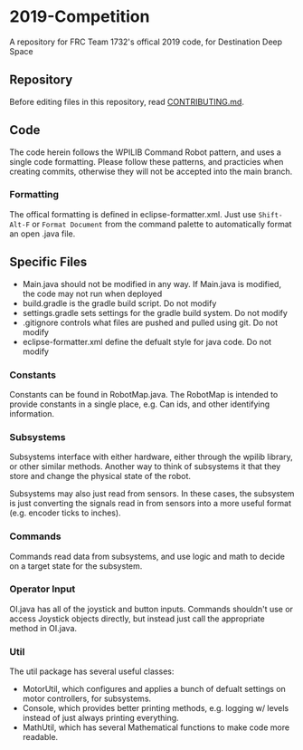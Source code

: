 # 2019-Competition

A repository for FRC Team 1732's offical 2019 code, for Destination Deep Space

## Repository

Before editing files in this repository, read [CONTRIBUTING.md](CONTRIBUTING.md).

## Code

The code herein follows the WPILIB Command Robot pattern, and uses a single code formatting. Please follow these patterns, and practicies when creating commits, otherwise they will not be accepted into the main branch.

### Formatting

The offical formatting is defined in eclipse-formatter.xml. Just use `Shift-Alt-F` or `Format Document` from the command palette to automatically format an open .java file.

## Specific Files

* Main.java should not be modified in any way. If Main.java is modified, the code may not run when deployed
* build.gradle is the gradle build script. Do not modify
* settings.gradle sets settings for the gradle build system. Do not modify
* .gitignore controls what files are pushed and pulled using git. Do not modify
* eclipse-formatter.xml define the defualt style for java code. Do not modify

### Constants

Constants can be found in RobotMap.java. The RobotMap is intended to provide constants in a single place, e.g. Can ids, and other identifying information.

### Subsystems

Subsystems interface with either hardware, either through the wpilib library, or other similar methods. Another way to think of subsystems it that they store and change the physical state of the robot.

Subsystems may also just read from sensors. In these cases, the subsystem is just converting the signals read in from sensors into a more useful format (e.g. encoder ticks to inches).

### Commands

Commands read data from subsystems, and use logic and math to decide on a target state for the subsystem. 

### Operator Input

OI.java has all of the joystick and button inputs. Commands shouldn't use or access Joystick objects directly, but instead just call the appropriate method in OI.java.

### Util

The util package has several useful classes:
* MotorUtil, which configures and applies a bunch of defualt settings on motor controllers, for subsystems.
* Console, which provides better printing methods, e.g. logging w/ levels instead of just always printing everything.
* MathUtil, which has several Mathematical functions to make code more readable.

